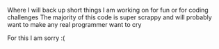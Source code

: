 Where I will back up short things I am working on for fun or for coding challenges
The majority of this code is super scrappy and will probably want to make any real programmer want to cry

For this I am sorry :(
